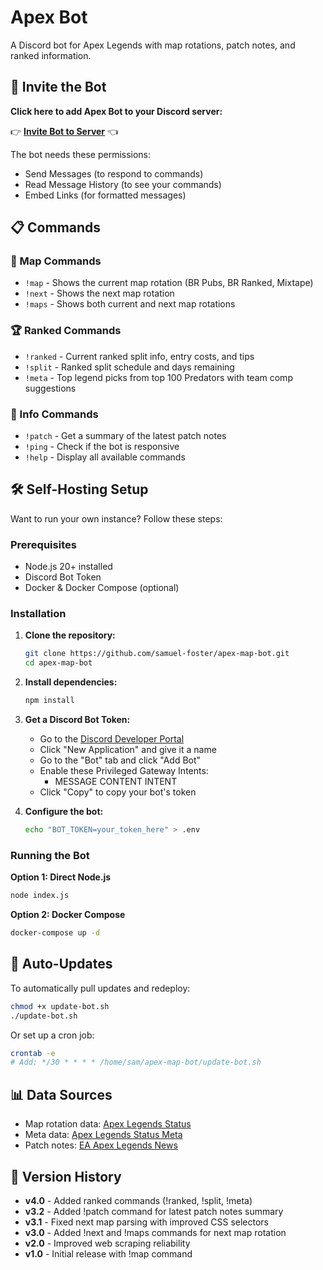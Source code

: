 # Apex Bot

A Discord bot for Apex Legends with map rotations, patch notes, and ranked information.

## 🤖 Invite the Bot

**Click here to add Apex Bot to your Discord server:**

👉 **[Invite Bot to Server](https://discord.com/api/oauth2/authorize?client_id=1427677817935630486&permissions=412317904960&scope=bot)** 👈

The bot needs these permissions:
- Send Messages (to respond to commands)
- Read Message History (to see your commands)
- Embed Links (for formatted messages)

## 📋 Commands

### 📍 Map Commands
- `!map` - Shows the current map rotation (BR Pubs, BR Ranked, Mixtape)
- `!next` - Shows the next map rotation
- `!maps` - Shows both current and next map rotations

### 🏆 Ranked Commands
- `!ranked` - Current ranked split info, entry costs, and tips
- `!split` - Ranked split schedule and days remaining
- `!meta` - Top legend picks from top 100 Predators with team comp suggestions

### 📰 Info Commands
- `!patch` - Get a summary of the latest patch notes
- `!ping` - Check if the bot is responsive
- `!help` - Display all available commands

## 🛠️ Self-Hosting Setup

Want to run your own instance? Follow these steps:

### Prerequisites
- Node.js 20+ installed
- Discord Bot Token
- Docker & Docker Compose (optional)

### Installation

1. **Clone the repository:**
   ```bash
   git clone https://github.com/samuel-foster/apex-map-bot.git
   cd apex-map-bot
   ```

2. **Install dependencies:**
   ```bash
   npm install
   ```

3. **Get a Discord Bot Token:**
   - Go to the [Discord Developer Portal](https://discord.com/developers/applications)
   - Click "New Application" and give it a name
   - Go to the "Bot" tab and click "Add Bot"
   - Enable these Privileged Gateway Intents:
     - MESSAGE CONTENT INTENT
   - Click "Copy" to copy your bot's token

4. **Configure the bot:**
   ```bash
   echo "BOT_TOKEN=your_token_here" > .env
   ```

### Running the Bot

**Option 1: Direct Node.js**
```bash
node index.js
```

**Option 2: Docker Compose**
```bash
docker-compose up -d
```

## 🔄 Auto-Updates

To automatically pull updates and redeploy:

```bash
chmod +x update-bot.sh
./update-bot.sh
```

Or set up a cron job:
```bash
crontab -e
# Add: */30 * * * * /home/sam/apex-map-bot/update-bot.sh
```

## 📊 Data Sources

- Map rotation data: [Apex Legends Status](https://apexlegendsstatus.com/current-map)
- Meta data: [Apex Legends Status Meta](https://apexlegendsstatus.com/meta)
- Patch notes: [EA Apex Legends News](https://www.ea.com/games/apex-legends/apex-legends/news)

## 📝 Version History

- **v4.0** - Added ranked commands (!ranked, !split, !meta)
- **v3.2** - Added !patch command for latest patch notes summary
- **v3.1** - Fixed next map parsing with improved CSS selectors
- **v3.0** - Added !next and !maps commands for next map rotation
- **v2.0** - Improved web scraping reliability
- **v1.0** - Initial release with !map command
